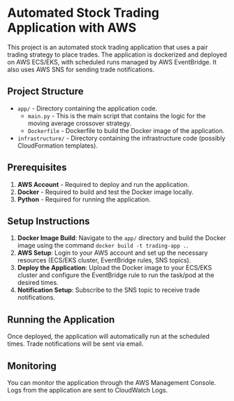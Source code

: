 # Automated Stock Trading Application with AWS 

This project is an automated stock trading application that uses a pair trading strategy to place trades. The application is dockerized and deployed on AWS ECS/EKS, with scheduled runs managed by AWS EventBridge. It also uses AWS SNS for sending trade notifications.

## Project Structure

- `app/` - Directory containing the application code.
  - `main.py` - This is the main script that contains the logic for the moving average crossover strategy.
  - `Dockerfile` - Dockerfile to build the Docker image of the application.
- `infrastructure/` - Directory containing the infrastructure code (possibly CloudFormation templates).

## Prerequisites

1. **AWS Account** - Required to deploy and run the application.
2. **Docker** - Required to build and test the Docker image locally.
3. **Python** - Required for running the application.

## Setup Instructions

1. **Docker Image Build**: Navigate to the `app/` directory and build the Docker image using the command `docker build -t trading-app .`.
2. **AWS Setup**: Login to your AWS account and set up the necessary resources (ECS/EKS cluster, EventBridge rules, SNS topics).
3. **Deploy the Application**: Upload the Docker image to your ECS/EKS cluster and configure the EventBridge rule to run the task/pod at the desired times.
4. **Notification Setup**: Subscribe to the SNS topic to receive trade notifications.

## Running the Application

Once deployed, the application will automatically run at the scheduled times. Trade notifications will be sent via email.

## Monitoring

You can monitor the application through the AWS Management Console. Logs from the application are sent to CloudWatch Logs.
